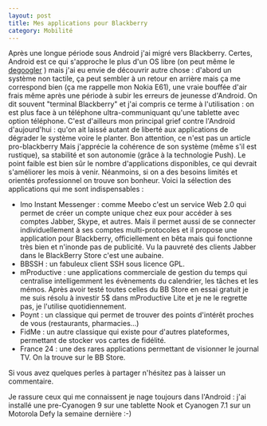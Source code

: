 ```yaml
---
layout: post
title: Mes applications pour Blackberry
category: Mobilité
---
```


Après une longue période sous Android j'ai migré vers Blackberry.<!-- more --> Certes,
Android est ce qui s'approche le plus d'un OS libre (on peut même le
[degoogler](http://blogduyax.madyanne.fr/index.php?article41/syncml) ) mais j'ai
eu envie de découvrir autre chose : d'abord un système non tactile, ça peut
sembler à un retour en arrière mais ça me correspond bien (ça me rappelle
mon Nokia E61), une vraie bouffée d'air frais même après une période à
subir les erreurs de jeunesse d'Android. On dit souvent "terminal Blackberry" et
j'ai compris ce terme à l'utilisation : on est plus face à un téléphone
ultra-communiquant qu'une tablette avec option téléphone. C'est d'ailleurs mon
principal grief contre l'Android d'aujourd'hui : qu'on ait laissé autant de
liberté aux applications de dégrader le système voire le planter. Bon
attention, ce n'est pas un article pro-blackberry Mais j'apprécie la cohérence
de son système (même s'il est rustique), sa stabilité et son autonomie
(grâce à la technologie Push). Le point faible est bien sûr le nombre
d'applications disponibles, ce qui devrait s'améliorer les mois à venir.
Néanmoins, si on a des besoins limités et orientés professionnel on trouve
son bonheur. Voici la sélection des applications qui me sont indispensables :



*    Imo Instant Messenger : comme Meebo c'est un service Web 2.0 qui permet de
créer un compte unique chez eux pour accéder à ses comptes Jabber, Skype, et
autres. Mais il permet aussi de se connecter individuellement à ses comptes
multi-protocoles et il propose une application pour Blackberry, officiellement
en bêta mais qui fonctionne très bien et n'inonde pas de publicité. Vu la
pauvreté des clients Jabber dans le BlackBerry Store c'est une aubaine.
*    BBSSH : un fabuleux client SSH sous licence GPL.
*    mProductive : une applications commerciale de gestion du temps qui centralise
intelligemment les évènements du calendrier, les tâches et les mémos. Après
avoir testé toutes celles du BB Store en essai gratuit je me suis résolu à
investir 5$ dans mProductive Lite et je ne le regrette pas, je l'utilise
quotidiennement.
*    Poynt : un classique qui permet de trouver des points d'intérêt proches de
vous (restaurants, pharmacies...)
*    FidMe : un autre classique qui existe pour d'autres plateformes, permettant de
stocker vos cartes de fidélité.
*    France 24 : une des rares applications permettant de visionner le journal TV. On
la trouve sur le BB Store.

Si vous avez quelques perles à partager n'hésitez pas à laisser un
commentaire.

Je rassure ceux qui me connaissent je nage toujours dans l'Android : j'ai
installé une pre-Cyanogen 9 sur une tablette Nook et Cyanogen 7.1 sur un
Motorola Defy la semaine dernière :-)
